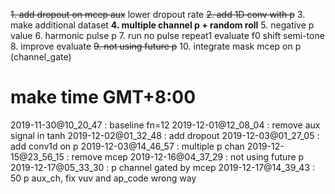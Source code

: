 

~~1. add dropout on mcep aux~~  lower dropout rate
~~2. add 1D conv with p~~
3. make additional dataset
**4. multiple channel p + random roll**
5. negative p value
6. harmonic pulse p
7. run no pulse repeat1 evaluate f0 shift semi-tone
8. improve evaluate
~~9. not using future p~~
10. integrate mask mcep on p (channel_gate)


# make time GMT+8:00



2019-11-30@10_20_47 : baseline fn=12
2019-12-01@12_08_04 : remove aux signal in tanh
2019-12-02@01_32_48 : add dropout
2019-12-03@01_27_05 : add conv1d on p
2019-12-03@14_46_57 : multiple p chan
2019-12-15@23_56_15 : remove mcep
2019-12-16@04_37_29 : not using future p
2019-12-17@05_33_30 : p channel gated by mcep
2019-12-17@14_39_43 : 50 p aux_ch, fix vuv and ap_code wrong way